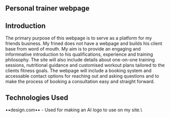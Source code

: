 ## Personal trainer webpage

## Introduction

The primary purpose of this webpage is to serve as a platform for my friends business. My frined does not have a webpage and builds his client base from word of mouth. My aim is to provide an engaging and informnative introduction to his qualifications, experience and training philosophy. The site will also include details about one-on-one training sessions, nutritional guidance and customised workout plans tailored to the clients fitness goals. The webpage will include a booking system and accessable contact options for reaching out and asking questions and to make the process of booking a consultation easy and straight forward. 


## Technologies Used
••design.com•• - Used for making an AI logo to use on my site.\ 
